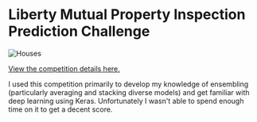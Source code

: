 Liberty Mutual Property Inspection Prediction Challenge
======

<img src="https://kaggle2.blob.core.windows.net/competitions/kaggle/4471/media/houses.png" alt="Houses" title="Houses">

<a href="https://www.kaggle.com/c/liberty-mutual-group-property-inspection-prediction">View the competition details here.</a><br/>

I used this competition primarily to develop my knowledge of ensembling (particularly averaging and stacking diverse models) and get familiar with deep learning using Keras.  Unfortunately I wasn't able to spend enough time on it to get a decent score.